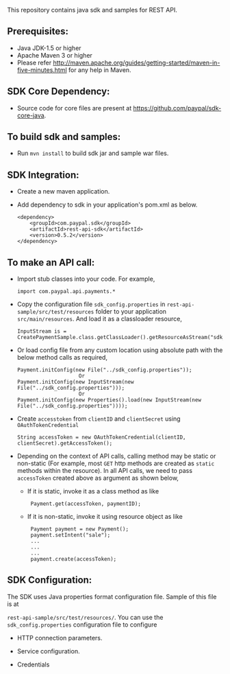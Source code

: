 This repository contains java sdk and samples for REST API.

Prerequisites:
---------------
*	Java JDK-1.5 or higher
*	Apache Maven 3 or higher
*	Please refer http://maven.apache.org/guides/getting-started/maven-in-five-minutes.html for any help in Maven.

SDK Core Dependency:
---------------------
*	Source code for core files are present at https://github.com/paypal/sdk-core-java.

To build sdk and samples:
--------------------------
*	Run `mvn install` to build sdk jar and sample war files.

SDK Integration:
----------------
*	Create a new maven application.

*	Add dependency to sdk in your application's pom.xml as below.
		
		<dependency>
			<groupId>com.paypal.sdk</groupId>
			<artifactId>rest-api-sdk</artifactId>
			<version>0.5.2</version>
		</dependency>
		
		
To make an API call:
--------------------
*	Import stub classes into your code. For example,

		import com.paypal.api.payments.*
		
*	Copy the configuration file `sdk_config.properties` in `rest-api-sample/src/test/resources` folder to your application `src/main/resources`. And load it as a classloader resource,

		InputStream is = CreatePaymentSample.class.getClassLoader().getResourceAsStream("sdk_config.properties");
		
*	Or load config file from any custom location using absolute path with the below method calls as required,

		Payment.initConfig(new File("../sdk_config.properties"));
							Or
		Payment.initConfig(new InputStream(new File("../sdk_config.properties")));
							Or
		Payment.initConfig(new Properties().load(new InputStream(new File("../sdk_config.properties"))));

*	Create `accesstoken` from `clientID` and `clientSecret` using `OAuthTokenCredential` 

		String accessToken = new OAuthTokenCredential(clientID, clientSecret).getAccessToken();
		
*	Depending on the context of API calls, calling method may be static or non-static (For example, most `GET` http methods are created as `static` methods within the resource). In all API calls, we need to pass `accessToken` created above as argument as shown below,
	 * If it is static, invoke it as a class method as like

			Payment.get(accessToken, paymentID);
			
	 * If it is non-static, invoke it using resource object as like

			Payment payment = new Payment();
			payment.setIntent("sale");
			...
			...
			...
			payment.create(accessToken);

		
SDK Configuration:
------------------
The SDK uses Java properties format configuration file. Sample of this file is at 
 
`rest-api-sample/src/test/resources/`. You can use the `sdk_config.properties` configuration file to configure

*	HTTP connection parameters.

*	Service configuration.

*	Credentials	
		

